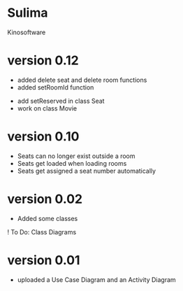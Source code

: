 # Sulima
Kinosoftware

# version 0.12
+ added delete seat and delete room functions
+ added setRoomId function

- add setReserved in class Seat
- work on class Movie
         
# version 0.10
+ Seats can no longer exist outside a room
+ Seats get loaded when loading rooms
+ Seats get assigned a seat number automatically

# version 0.02
+ Added some classes

! To Do: Class Diagrams

# version 0.01
+ uploaded a Use Case Diagram and an Activity Diagram
   
